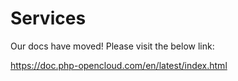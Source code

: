 # Services

Our docs have moved! Please visit the below link:

https://doc.php-opencloud.com/en/latest/index.html
